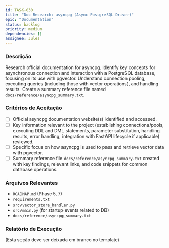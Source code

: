 ```yaml
---
id: TASK-030
title: "Doc Research: asyncpg (Async PostgreSQL Driver)"
epic: "Documentation"
status: backlog
priority: medium
dependencies: []
assignee: Jules
---
```


### Descrição

Research official documentation for asyncpg. Identify key concepts for asynchronous connection and interaction with a PostgreSQL database, focusing on its use with pgvector. Understand connection pooling, executing queries (including those with vector operations), and handling results. Create a summary reference file named `docs/reference/asyncpg_summary.txt`.

### Critérios de Aceitação

- [ ] Official asyncpg documentation website(s) identified and accessed.
- [ ] Key information relevant to the project (establishing connections/pools, executing DDL and DML statements, parameter substitution, handling results, error handling, integration with FastAPI lifecycle if applicable) reviewed.
- [ ] Specific focus on how asyncpg is used to pass and retrieve vector data with pgvector.
- [ ] Summary reference file `docs/reference/asyncpg_summary.txt` created with key findings, relevant links, and code snippets for common database operations.

### Arquivos Relevantes

* `ROADMAP.md` (Phase 5, 7)
* `requirements.txt`
* `src/vector_store_handler.py`
* `src/main.py` (for startup events related to DB)
* `docs/reference/asyncpg_summary.txt`

### Relatório de Execução

(Esta seção deve ser deixada em branco no template)

